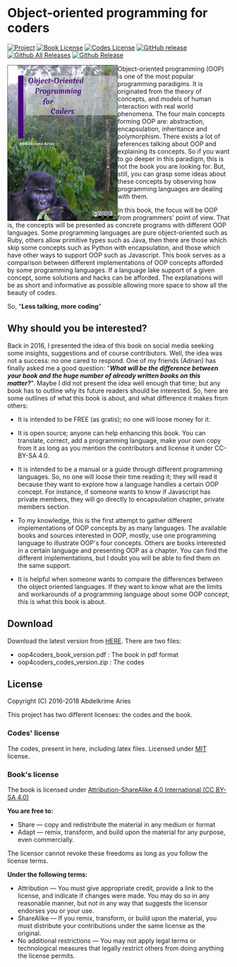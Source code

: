 # Object-oriented programming for coders

[![Project](https://img.shields.io/badge/Project-OOP4Coders_book-0014A8.svg?style=flat)](https://github.com/kariminf/oop4coders)
[![Book License](https://img.shields.io/badge/Book_license-CC--BY--SA_4.0-0014A8.svg?style=flat)](https://creativecommons.org/licenses/by-sa/4.0/)
[![Codes License](https://img.shields.io/badge/Codes_licence-MIT-0014A8.svg?style=flat)](https://opensource.org/licenses/MIT)
[![GitHub release](https://img.shields.io/github/release/kariminf/oop4coders.svg)](https://github.com/kariminf/oop4coders/releases)
[![Github All Releases](https://img.shields.io/github/downloads/kariminf/oop4coders/total.svg)](https://github.com/kariminf/oop4coders/releases)
[![Github Release](https://img.shields.io/github/downloads/kariminf/oop4coders/latest/total.svg)](https://github.com/kariminf/oop4coders/releases/latest)

<img align="left" src="img/book.jpeg">

Object-oriented programming (OOP) is one of the most popular programming paradigms.
It is originated from the theory of concepts, and models of human interaction with real world phenomena.
The four main concepts forming OOP are: abstraction, encapsulation, inheritance and polymorphism.
There exists a lot of references talking about OOP and explaining its concepts.
So if you want to go deeper in this paradigm, this is not the book you are looking for.
But, still, you can grasp some ideas about these concepts by observing how programming languages are dealing with them.


In this book, the focus will be OOP from programmers' point of view.
That is, the concepts will be presented as concrete programs with different OOP languages.
Some programming languages are pure object-oriented such as Ruby, others allow primitive types such as Java, then there are those which skip some concepts such as Python with encapsulation, and those which have other ways to support OOP such as Javascript.
This book serves as a comparison between different implementations of OOP concepts afforded by some programming languages.
If a language lake support of a given concept, some solutions and hacks can be afforded.
The explanations will be as short and informative as possible allowing more space to show all the beauty of codes.

So, "**Less talking, more coding**"

## Why should you be interested?

Back in 2016, I presented the idea of this book on social media seeking some insights, suggestions and of course contributors.
Well, the idea was not a success: no one cared to respond.
One of my friends (Adnan) has finally asked me a good question: "***What will be the difference between your book and the huge number of already written books on this matter?***".
Maybe I did not present the idea well enough that time; but any book has to outline why its future readers should be interested.
So, here are some outlines of what this book is about, and what difference it makes from others:

* It is intended to be FREE (as gratis); no one will loose money for it.

* It is open source; anyone can help enhancing this book.
You can translate, correct, add a programming language, make your own copy from it as long as you mention the contributors and license it under CC-BY-SA 4.0.

* It is intended to be a manual or a guide through different programming languages.
So, no one will loose their time reading it; they will read it because they want to explore how a language handles a certain OOP concept.
For instance, if someone wants to know if Javascript has private members, they will go directly to encapsulation chapter, private members section.

* To my knowledge, this is the first attempt to gather different implementations of OOP concepts by as many languages.
The available books and sources interested in OOP, mostly, use one programming language to illustrate OOP's four concepts.
Others are books interested in a certain language and presenting OOP as a chapter.
You can find the different implementations, but I doubt you will be able to find them on the same support.

* It is helpful when someone wants to compare the differences between the object oriented languages.
If they want to know what are the limits and workarounds of a programming language about some OOP concept, this is what this book is about.


## Download

Download the latest version from [HERE](https://github.com/kariminf/oop4coders/releases/latest).
There are two files:
* oop4coders_book_version.pdf : The book in pdf format
* oop4coders_codes_version.zip : The codes

## License

Copyright (C) 2016-2018  Abdelkrime Aries

This project has two different licenses: the codes and the book.

### Codes' license

The codes, present in here, including latex files.
Licensed under [MIT](https://opensource.org/licenses/MIT) license.

### Book's license

The book is licensed under
[Attribution-ShareAlike 4.0 International (CC BY-SA 4.0)](https://creativecommons.org/licenses/by-sa/4.0/)

**You are free to:**
* Share — copy and redistribute the material in any medium or format
* Adapt — remix, transform, and build upon the material for any purpose, even commercially.

The licensor cannot revoke these freedoms as long as you follow the license terms.

**Under the following terms:**
* Attribution — You must give appropriate credit, provide a link to the license, and indicate if changes were made. You may do so in any reasonable manner, but not in any way that suggests the licensor endorses you or your use.
* ShareAlike — If you remix, transform, or build upon the material, you must distribute your contributions under the same license as the original.
* No additional restrictions — You may not apply legal terms or technological measures that legally restrict others from doing anything the license permits.
